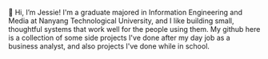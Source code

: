 👋 Hi, I’m Jessie! I'm a graduate majored in Information Engineering and Media at Nanyang Technological University, and I like building small, thoughtful systems that work well for the people using them.  My github here is a collection of some side projects I've done after my day job as a business analyst, and also projects I've done while in school.

<!---
nemopotatoes/nemopotatoes is a ✨ special ✨ repository because its `README.md` (this file) appears on your GitHub profile.
You can click the Preview link to take a look at your changes.
--->
